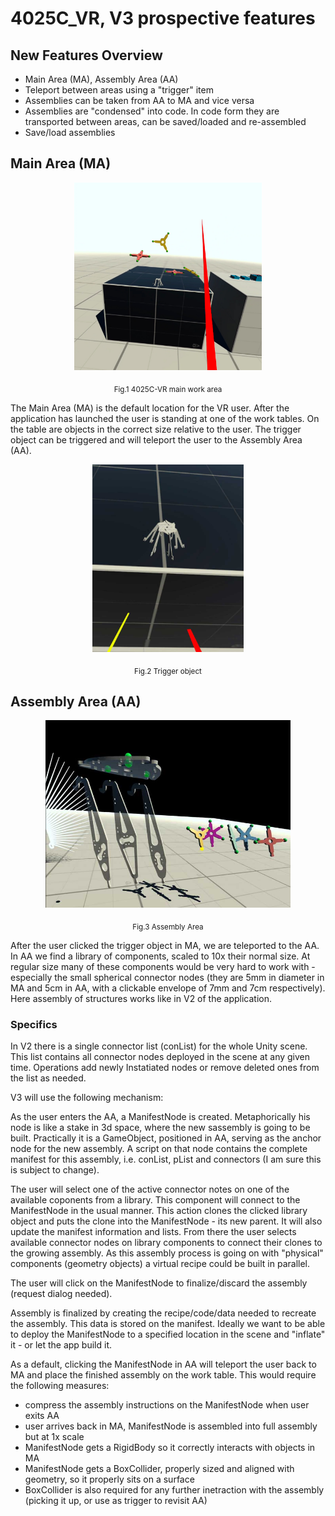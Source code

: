 # 4025C_VR, V3 prospective features
 
## New Features Overview

- Main Area (MA), Assembly Area (AA)
- Teleport between areas using a "trigger" item
- Assemblies can be taken from AA to MA and vice versa
- Assemblies are "condensed" into code. In code form they are transported between areas, can be saved/loaded and re-assembled
- Save/load assemblies

## Main Area (MA)

<p align="center">
  <img src="images/4025-VR-V3-MA0.jpg" height="300">
</p>
<p align = "center">
  <sub>Fig.1 4025C-VR main work area</sub>
</p>

The Main Area (MA) is the default location for the VR user. After the application has launched the user is standing at one of the work tables. On the table are objects in the correct size relative to the user. The trigger object can be triggered and will teleport the user to the Assembly Area (AA).  

<p align="center">
  <img src="images/4025-VR-V3-TriggerObject.jpg" height="300">
</p>
<p align = "center">
  <sub>Fig.2 Trigger object</sub>
</p>

## Assembly Area (AA)

<p align="center">
  <img src="images/4025C-VR-V3-AssemblyArea.jpg" height="300">
</p>
<p align = "center">
  <sub>Fig.3 Assembly Area</sub>
</p>

After the user clicked the trigger object in MA, we are teleported to the AA. In AA we find a library of components, scaled to 10x their normal size. At regular size many of these components would be very hard to work with - especially the small spherical connector nodes (they are 5mm in diameter in MA and 5cm in AA, with a clickable envelope of 7mm and 7cm respectively). Here assembly of structures works like in V2 of the application.

### Specifics

In V2 there is a single connector list (conList) for the whole Unity scene. This list contains all connector nodes deployed in the scene at any given time. Operations add newly Instatiated nodes or remove deleted ones from the list as needed.

V3 will use the following mechanism:

As the user enters the AA, a ManifestNode is created. Metaphorically his node is like a stake in 3d space, where the new sassembly is going to be built. Practically it is a GameObject, positioned in AA, serving as the anchor node for the new assembly. A script on that node contains the complete manifest for this assembly, i.e. conList, pList and connectors (I am sure this is subject to change).

The user will select one of the active connector notes on one of the available coponents from a library. This component will connect to the ManifestNode in the usual manner. This action clones the clicked library object and puts the clone into the ManifestNode - its new parent. It will also update the manifest information and lists. From there the user selects available connector nodes on library components to connect their clones to the growing assembly. As this assembly process is going on with "physical" components (geometry objects) a virtual recipe could be built in parallel. 

The user will click on the ManifestNode to finalize/discard the assembly (request dialog needed).

Assembly is finalized by creating the recipe/code/data needed to recreate the assembly. This data is stored on the manifest. Ideally we want to be able to deploy the ManifestNode to a specified location in the scene and "inflate" it - or let the app build it.

As a default, clicking the ManifestNode in AA will teleport the user back to MA and place the finished assembly on the work table. This would require the following measures:
- compress the assembly instructions on the ManifestNode when user exits AA
- user arrives back in MA, ManifestNode is assembled into full assembly but at 1x scale
- ManifestNode gets a RigidBody so it correctly interacts with objects in MA
- ManifestNode gets a BoxCollider, properly sized and aligned with geometry, so it properly sits on a surface
- BoxCollider is also required for any further inetraction with the assembly (picking it up, or use as trigger to revisit AA)










